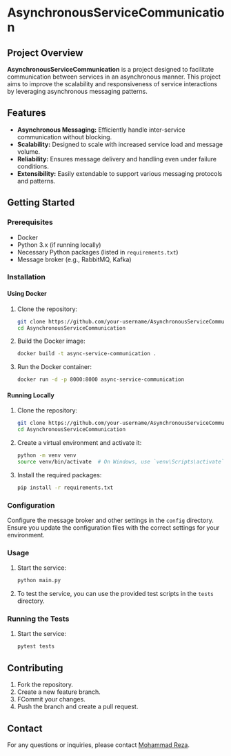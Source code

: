# AsynchronousServiceCommunication

## Project Overview
**AsynchronousServiceCommunication** is a project designed to facilitate communication between services in an asynchronous manner. This project aims to improve the scalability and responsiveness of service interactions by leveraging asynchronous messaging patterns.

## Features
- **Asynchronous Messaging:** Efficiently handle inter-service communication without blocking.
- **Scalability:** Designed to scale with increased service load and message volume.
- **Reliability:** Ensures message delivery and handling even under failure conditions.
- **Extensibility:** Easily extendable to support various messaging protocols and patterns.

## Getting Started

### Prerequisites
- Docker
- Python 3.x (if running locally)
- Necessary Python packages (listed in `requirements.txt`)
- Message broker (e.g., RabbitMQ, Kafka)

### Installation

#### Using Docker
1. Clone the repository:
    ```bash
    git clone https://github.com/your-username/AsynchronousServiceCommunication.git
    cd AsynchronousServiceCommunication
    ```
2. Build the Docker image:
    ```bash
    docker build -t async-service-communication .
    ```
3. Run the Docker container:
    ```bash
    docker run -d -p 8000:8000 async-service-communication
    ```

#### Running Locally
1. Clone the repository:
    ```bash
    git clone https://github.com/your-username/AsynchronousServiceCommunication.git
    cd AsynchronousServiceCommunication
    ```
2. Create a virtual environment and activate it:
    ```bash
    python -m venv venv
    source venv/bin/activate  # On Windows, use `venv\Scripts\activate`
    ```
3. Install the required packages:
    ```bash
    pip install -r requirements.txt
    ```

### Configuration
Configure the message broker and other settings in the `config` directory. Ensure you update the configuration files with the correct settings for your environment.

### Usage
1. Start the service:
    ```bash
    python main.py
    ```
2. To test the service, you can use the provided test scripts in the `tests` directory.

### Running the Tests
1. Start the service:
    ```bash
    pytest tests
    ```

## Contributing
1. Fork the repository.
2. Create a new feature branch.
3. FCommit your changes.
4. Push the branch and create a pull request.


## Contact

For any questions or inquiries, please contact [Mohammad Reza](mr.taheri25461@gmail.com).